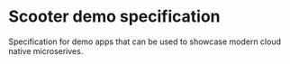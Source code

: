 # Scooter demo specification

Specification for demo apps that can be used to showcase modern cloud native 
microserives.

